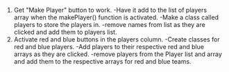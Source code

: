 1. Get "Make Player" button to work.
    -Have it add to the list of players array when the makePlayer() function is activated.
    -Make a class called players to store the players in.
    -remove names from list as they are clicked and add them to players list.
2. Activate red and blue buttons in the players column.
    -Create classes for red and blue players.
    -Add players to their respective red and blue arrays as they are clicked.
    -remove players from the Player list and array and add them to the respective arrays for red and blue teams.